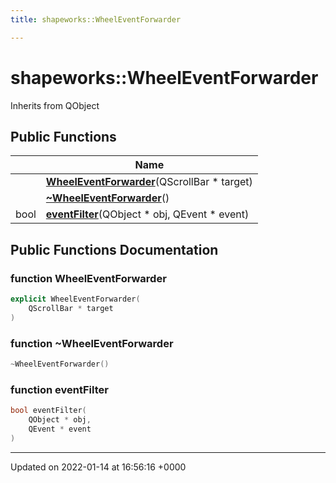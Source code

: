 ```yaml
---
title: shapeworks::WheelEventForwarder

---
```


# shapeworks::WheelEventForwarder





Inherits from QObject

## Public Functions

|                | Name           |
| -------------- | -------------- |
| | **[WheelEventForwarder](../Classes/classshapeworks_1_1WheelEventForwarder.md#function-wheeleventforwarder)**(QScrollBar * target) |
| | **[~WheelEventForwarder](../Classes/classshapeworks_1_1WheelEventForwarder.md#function-~wheeleventforwarder)**() |
| bool | **[eventFilter](../Classes/classshapeworks_1_1WheelEventForwarder.md#function-eventfilter)**(QObject * obj, QEvent * event) |

## Public Functions Documentation

### function WheelEventForwarder

```cpp
explicit WheelEventForwarder(
    QScrollBar * target
)
```


### function ~WheelEventForwarder

```cpp
~WheelEventForwarder()
```


### function eventFilter

```cpp
bool eventFilter(
    QObject * obj,
    QEvent * event
)
```


-------------------------------

Updated on 2022-01-14 at 16:56:16 +0000
